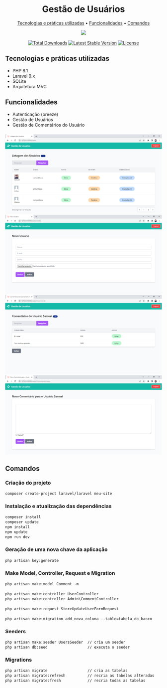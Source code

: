<h1 align="center">
  Gestão de Usuários
</h1>
<p align="center">
  <a href="#tecnologias-e-práticas-utilizadas">Tecnologias e práticas utilizadas</a> •
  <a href="#funcionalidades">Funcionalidades</a> •
  <a href="#comandos">Comandos</a>
</p>

<p align="center">
  <a href="https://laravel.com" target="_blank">
    <img src="https://raw.githubusercontent.com/laravel/art/master/logo-lockup/5%20SVG/2%20CMYK/1%20Full%20Color/laravel-logolockup-cmyk-red.svg" width="400">
  </a>
</p>
<p align="center">
  <a href="https://packagist.org/packages/laravel/framework"><img src="https://img.shields.io/packagist/dt/laravel/framework" alt="Total Downloads"></a>
  <a href="https://packagist.org/packages/laravel/framework"><img src="https://img.shields.io/packagist/v/laravel/framework" alt="Latest Stable Version"></a>
  <a href="https://packagist.org/packages/laravel/framework"><img src="https://img.shields.io/packagist/l/laravel/framework" alt="License"></a>
</p>

## Tecnologias e práticas utilizadas
- PHP 8.1
- Laravel 9.x
- SQLite
- Arquitetura MVC

## Funcionalidades
- Autenticação (breeze)
- Gestão de Usuários
- Gestão de Comentários do Usuário

###

![alt text](https://raw.githubusercontent.com/samuel-oldra/GestaoDeUsuarios/main/README_IMGS/list_user.png)
![alt text](https://raw.githubusercontent.com/samuel-oldra/GestaoDeUsuarios/main/README_IMGS/create_user.png)
![alt text](https://raw.githubusercontent.com/samuel-oldra/GestaoDeUsuarios/main/README_IMGS/list_comment.png)
![alt text](https://raw.githubusercontent.com/samuel-oldra/GestaoDeUsuarios/main/README_IMGS/create_comment.png)

## Comandos

### Criação do projeto
```
composer create-project laravel/laravel meu-site
```

### Instalação e atualização das dependências
```
composer install
composer update
npm install
npm update
npm run dev
```

### Geração de uma nova chave da aplicação
```
php artisan key:generate
```

### Make Model, Controller, Request e Migration 
```
php artisan make:model Comment -m

php artisan make:controller UserController
php artisan make:controller Admin\CommentController

php artisan make:request StoreUpdateUserFormRequest

php artisan make:migration add_nova_coluna --table=tabela_do_banco
```

### Seeders
```
php artisan make:seeder UsersSeeder  // cria um seeder
php artisan db:seed                  // executa o seeder
```

### Migrations
```
php artisan migrate                  // cria as tabelas
php artisan migrate:refresh          // recria as tabelas alteradas
php artisan migrate:fresh            // recria todas as tabelas
```
